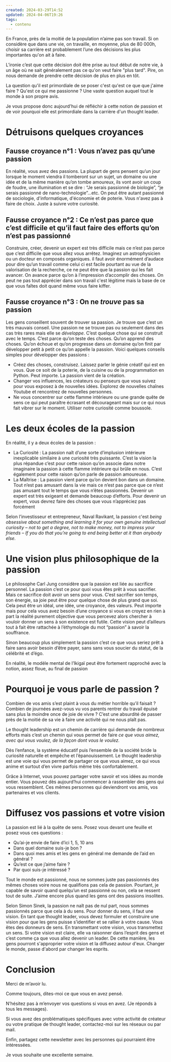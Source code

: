 ```yaml
---
created: 2024-03-29T14:52
updated: 2024-04-06T19:26
tags:
  - contenu
---
```

En France, près de la moitié de la population n’aime pas son travail. Si on considère que dans une vie, on travaille, en moyenne, plus de 80 000h, choisir sa carrière est probablement l’une des décisions les plus importantes qu'on ait à faire. 

L’ironie c’est que cette décision doit être prise au tout début de notre vie, à un âge où ne sait généralement pas ce qu'on veut faire "plus tard". Pire, on nous demande de prendre cette décision de plus en plus en tôt. 

La question qu'il est primordiale de se poser c'est qu'est ce que que j'aime faire ? Qu'est ce qui me passionne ? Une vaste question auquel tout le monde à son propre avis. 

Je vous propose donc aujourd'hui de réfléchir à cette notion de passion et de voir pourquoi elle est primordiale dans la carrière d'un thought leader.
# Détruisons quelques croyances

## Fausse croyance n°1 : Vous n’avez pas qu’une passion

En réalité, vous avez des passions. La plupart de gens pensent qu’un jour lorsque le moment viendra il tomberont sur un sujet, un domaine ou une idée et de la même manière qu’on tombe amoureux, ils vont avoir un coup de foudre, une illumination et se dire : “Je serais passionné de biologie”, “je serais passionné de nano-technologie”…etc. On peut être autant passionné de sociologie, d'informatique, d'économie et de poterie. Vous n'avez pas à faire de choix. Juste à suivre votre curiosité.
## Fausse croyance n°2 : Ce n’est pas parce que c’est difficile et qu’il faut faire des efforts qu’on n’est pas passionné 

Construire, créer, devenir un expert est très difficile mais ce n’est pas parce que c’est difficile que vous allez vous arrêtez. Imaginez un astrophysicien ou un docteur en composés organiques. il faut avoir énormément d’audace pour dire qu’un travail comme celui ci est facile pourtant au vue de la valorisation de la recherche, ce ne peut être que la passion qui les fait avancer. On avance parce qu’on à l’impression d’accomplir des choses. On peut ne pas tout apprécier dans son travail c'est légitime mais la base de ce que vous faîtes doit quand même vous faire kiffer. 

## Fausse croyance n°3 : On ne *trouve* pas sa passion

Les gens conseillent souvent de trouver sa passion. Je trouve que c’est un très mauvais conseil. Une passion ne se trouve pas ou seulement dans des cas très rares mais elle se *développe*. C’est quelque chose qui se construit avec le temps. C’est parce qu’on teste des choses. Qu’on apprend des choses. Qu’on échoue et qu’on progresse dans un domaine qu’on finit par développer petit à petit ce qu’on appelle la passion. Voici quelques conseils simples pour développer des passions :

- Créez des choses, construisez. Laissez parler le génie créatif qui est en vous. Que ce soit de la poterie, de la cuisine ou de la programmation en Python. Peut importe. La passion vient de la création.
- Changer vos influences, les créateurs ou penseurs que vous suivez pour vous exposez à de nouvelles idées. Explorez de nouvelles chaînes Youtube et rencontrez de nouvelles personnes.
- Ne vous concentrer sur cette flamme intérieure ou une grande quête de sens ce qui peut paraître écrasant et décourageant mais sur ce qui nous fait vibrer sur le moment. Utiliser notre curiosité comme boussole.
# Les deux écoles de la passion

En réalité, il y a deux écoles de la passion :

- La Curiosité : La passion naît d’une sorte d’implusion intérieure inexplicable similaire à une curiosité très puissante. C’est la vision la plus répandue c’est pour cette raison qu’on associe dans notre imaginaire la passion à cette flamme intérieure qui brûle en nous. C’est également pour cette raison qu’on parle de passion amoureuse.
- La Maîtrise : La passion vient parce qu’on devient bon dans un domaine. Tout n’est pas amusant dans la vie mais ce n’est pas parce que ce n’est pas amusant tout le temps que vous n’êtes passionnés. Devenir un expert est très exigeant et demande beaucoup d’efforts. Pour devenir un expert, vous devrez faire des choses que vous n’appréciez pas forcément

Selon l’investisseur et entrepreneur, Naval Ravikant, la passion c'est *being obsessive about something and learning it for your own genuine intellectual curiosity – not to get a degree, not to make money, not to impress your friends – If you do that you’re going to end being better at it than anybody else.*

# Une vision plus philosophique de la passion

Le philosophe Carl Jung considère que la passion est liée au sacrifice personnel. La passion c’est ce pour quoi vous êtes prêt à vous sacrifier. Mais ce sacrifice doit avoir un sens pour vous. C’est sacrifier son temps, son énergie, sa joie peut être pour quelque chose de plus grand que soi. Cela peut être un idéal, une idée, une croyance, des valeurs. Peut importe mais pour cela vous avez besoin d’une croyance si vous en croyez en rien à part la réalité purement objective que vous percevez alors chercher à vouloir donner un sens à son existence est futile. Cette vision peut d’ailleurs tout à fait être rattachée à l’éthymologie du mot “passion” à savoir la souffrance. 

Sinon beaucoup plus simplement la passion c’est ce que vous seriez prêt à faire sans avoir besoin d’être payer, sans sans vous soucier du statut, de la célébrité et d’égo.

En réalité, le modèle mental de l’Ikigaï peut être fortement rapproché avec la notion, assez floue, au final de passion
# Pourquoi je vous parle de passion ?

Combien de vos amis s’est plaint à vous du métier horrible qu’il faisait ? Combien de journées avez-vous vu vos parents rentrer du travail épuisé sans plus la moindre once de joie de vivre ? C’est une absurdité de passer près de la moitié de sa vie à faire une activité qui ne nous plaît pas. 

Le thought leadership est un chemin de carrière qui demande de nombreux efforts mais c’est un chemin qui vous permet de faire *ce que vous aimez, avec qui vous voulez, de la façon dont vous le voulez.* 

Dès l’enfance, la système éducatif puis l’ensemble de la société bride la curiosité naturelle et empêche et l’épanouissement. Le thought leadership est une voie qui vous permet de partager ce que vous aimez, ce qui vous anime et surtout d’en vivre parfois même très confortablement. 

Grâce à Internet, vous pouvez partager votre savoir et vos idées au monde entier. Vous pouvez dès aujourd’hui commencer à rassembler des gens qui vous ressemblent. Ces mêmes personnes qui deviendront vos amis, vos partenaires et vos clients. 

# Diffusez vos passions et votre vision

La passion est lié à la quête de sens. Posez vous devant une feuille et posez vous ces questions : 

- Qu’ai-je envie de faire d’ici 1, 5, 10 ans
- Dans quel domaine suis-je bon ? 
- Dans quoi mes amis et les gens en général me demande de l’aid en général ?
- Qu’est ce que j’aime faire ?
- Par quoi suis-je intéressé ?

Tout le monde est passionné, nous ne sommes juste pas passionnés des mêmes choses voire nous ne qualifions pas cela de passion. Pourtant, je capable de savoir quand quelqu’un est passionné ou non, cela se ressent tout de suite. J’aime encore plus quand les gens ont des passions insolites.

Selon Simon Sinek, la passion ne naît pas de nul part, nous sommes passionnés parce que cela à du sens. Pour donner du sens, il faut une vision. En tant que thought leader, vous devez formuler et construire une vision pour que les gens puisse s’identifier et se rallier à votre cause. Vous êtes des donneurs de sens. En transmettant votre vision, vous transmettez un sens. Si votre vision est claire, elle va raisonner dans l’esprit des gens et c’est comme ça que vous allez devenir un leader. De cette manière, les gens pourront s'approprier votre vision et la diffusez autour d'eux. Changer le monde, passe d'abord par changer les esprits.

# Conclusion

Merci de m’avoir lu.

Comme toujours, dites-moi ce que vous en avez pensé.

N’hésitez pas à m’envoyer vos questions si vous en avez. (Je réponds à tous les messages).

Si vous avez des problématiques spécifiques avec votre activité de créateur ou votre pratique de thought leader, contactez-moi sur les réseaux ou par mail.

Enfin, partagez cette newsletter avec les personnes qui pourraient être intéressées.

Je vous souhaite une excellente semaine.



